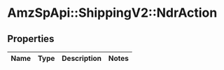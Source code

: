 # AmzSpApi::ShippingV2::NdrAction

## Properties
Name | Type | Description | Notes
------------ | ------------- | ------------- | -------------

